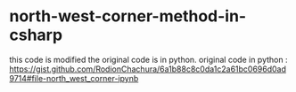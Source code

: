 # north-west-corner-method-in-csharp
this code is modified the original code is in python.
original code in python : https://gist.github.com/RodionChachura/6a1b88c8c0da1c2a61bc0696d0ad9714#file-north_west_corner-ipynb
